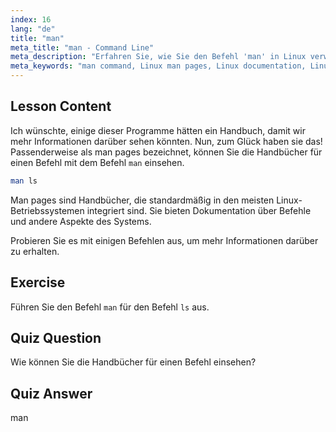 ```yaml
---
index: 16
lang: "de"
title: "man"
meta_title: "man - Command Line"
meta_description: "Erfahren Sie, wie Sie den Befehl 'man' in Linux verwenden, um auf Befehls-Handbücher zuzugreifen. Entdecken Sie essentielle Linux-Dokumentation für Anfänger und verbessern Sie Ihre Kommandozeilen-Fähigkeiten."
meta_keywords: "man command, Linux man pages, Linux documentation, Linux tutorial, command line guide, beginner Linux"
---
```


## Lesson Content

Ich wünschte, einige dieser Programme hätten ein Handbuch, damit wir mehr Informationen darüber sehen könnten. Nun, zum Glück haben sie das! Passenderweise als man pages bezeichnet, können Sie die Handbücher für einen Befehl mit dem Befehl `man` einsehen.

```bash
man ls
```

Man pages sind Handbücher, die standardmäßig in den meisten Linux-Betriebssystemen integriert sind. Sie bieten Dokumentation über Befehle und andere Aspekte des Systems.

Probieren Sie es mit einigen Befehlen aus, um mehr Informationen darüber zu erhalten.

## Exercise

Führen Sie den Befehl `man` für den Befehl `ls` aus.

## Quiz Question

Wie können Sie die Handbücher für einen Befehl einsehen?

## Quiz Answer

man
